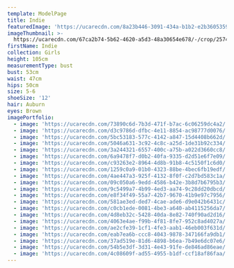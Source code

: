 ```yaml
---
template: ModelPage
title: Indie
featuredImage: 'https://ucarecdn.com/8a23b446-3091-434a-b1b2-e2b360535965/'
imageThumbnail: >-
  https://ucarecdn.com/67ca2b74-5b62-4620-a5d3-48a30654e678/-/crop/2574x3228/1275,8/-/preview/
firstName: Indie
collection: Girls
height: 105cm
measurementType: bust
bust: 53cm
waist: 47cm
hips: 50cm
size: 5-6
shoeSize: '12'
hair: Auburn
eyes: Brown
imagePortfolio:
  - image: 'https://ucarecdn.com/73890c6d-7b3d-471f-b7ac-6c06259dc4a2/'
  - image: 'https://ucarecdn.com/d3c9786d-dfbc-4e11-8854-ac98777d0076/'
  - image: 'https://ucarecdn.com/5bc53183-577c-4142-a847-15d4408b662d/'
  - image: 'https://ucarecdn.com/5046a631-3c92-4c8c-a25d-1de31b92c334/'
  - image: 'https://ucarecdn.com/3a244321-6557-400c-a75b-a022d3660cc8/'
  - image: 'https://ucarecdn.com/6a9478f7-d0b2-40fa-9335-d2d51e6f7e09/'
  - image: 'https://ucarecdn.com/c93263e2-8964-4d8b-91b8-4c5150f1c6d0/'
  - image: 'https://ucarecdn.com/1259c0a9-01b0-4323-88be-4bec6fb19edf/'
  - image: 'https://ucarecdn.com/4ae447a3-925f-4132-8f0f-c2d7bd583c1a/'
  - image: 'https://ucarecdn.com/09c050a6-9edd-4586-b42e-3b8d7b6795b3/'
  - image: 'https://ucarecdn.com/9c5499a7-4b99-4ed3-aa74-9c28dd20dbcd/'
  - image: 'https://ucarecdn.com/e8f34f49-55a7-42b7-9670-41b9e97c7956/'
  - image: 'https://ucarecdn.com/581ae3ed-ded7-4cae-ade6-d9e042b6431c/'
  - image: 'https://ucarecdn.com/c0cb1ede-0081-4be3-a640-ab4115256da7/'
  - image: 'https://ucarecdn.com/4d8eb32c-5428-40da-8e82-740f90ad2d16/'
  - image: 'https://ucarecdn.com/4063e4ae-f99b-4f81-8fe7-952c8ad4027a/'
  - image: 'https://ucarecdn.com/ae2cfe39-1cf1-4fe3-aab1-46eb003f631d/'
  - image: 'https://ucarecdn.com/eab7ea6b-ccc8-4043-9878-347166fa9db1/'
  - image: 'https://ucarecdn.com/37ad519e-81d6-4898-b6ea-7b49e6dc07e6/'
  - image: 'https://ucarecdn.com/54b5e3df-3d31-4e43-91fe-de846ad86eae/'
  - image: 'https://ucarecdn.com/4c08609f-ad55-4955-b1df-ccf18af86faa/'
---
```



